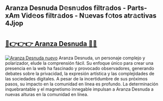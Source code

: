 ## Aranza Desnuda D𝚎sn𝚞dos filtr𝚊dos - Parts-xAm Vid𝚎os filtr𝚊dos - N𝚞evas f𝚘tos atr𝚊ctivas 4Jjop

# <h2><a href="http://mb3liiu.tromn.icu/?c=Aranza+Desnuda">🔗👉👉👉 Aranza Desnuda 🔗🔗</a></h2>

[![Aranza Desnuda nuevo](https://i.imgur.com/pEAQMta.gif)](http://mb3liiu.tromn.icu/?c=Aranza+Desnuda)
Aranza Desnuda, un personaje complejo y polarizador, elude la comprensión fácil. Su enfoque único para crear una presencia en la web ha fascinado y provocado observadores, generando debates sobre la privacidad, la expresión artística y las complejidades de las sociedades digitales. A pesar de la incertidumbre de sus próximos pasos, su impacto en la comunidad en línea es profundo. La determinación inquebrantable y el magnetismo innegable impulsan a Aranza Desnuda a nuevas alturas en la comunidad en línea.
